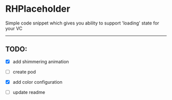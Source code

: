 # RHPlaceholder
Simple code snippet which gives you ability to support 'loading' state for your VC



---
## TODO:
- [x] add shimmering animation
- [ ] create pod
- [x] add color configuration
- [ ] update readme

